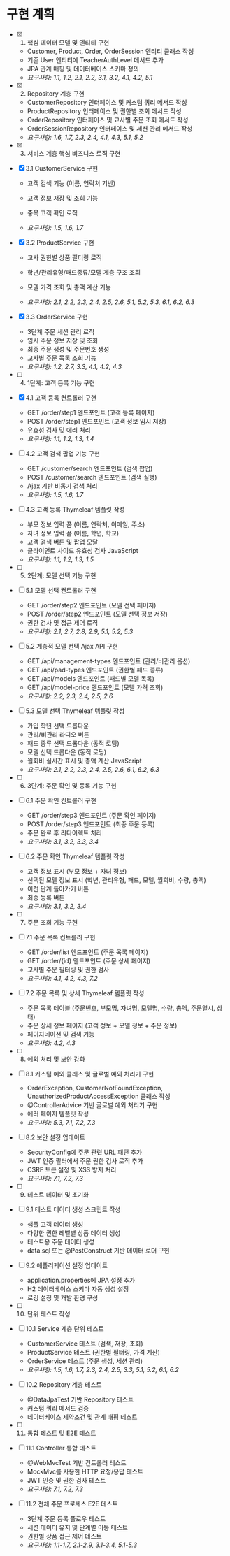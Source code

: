 # 구현 계획

- [x] 1. 핵심 데이터 모델 및 엔티티 구현





  - Customer, Product, Order, OrderSession 엔티티 클래스 작성
  - 기존 User 엔티티에 TeacherAuthLevel 메서드 추가
  - JPA 관계 매핑 및 데이터베이스 스키마 정의
  - _요구사항: 1.1, 1.2, 2.1, 2.2, 3.1, 3.2, 4.1, 4.2, 5.1_

- [x] 2. Repository 계층 구현

  - CustomerRepository 인터페이스 및 커스텀 쿼리 메서드 작성
  - ProductRepository 인터페이스 및 권한별 조회 메서드 작성
  - OrderRepository 인터페이스 및 교사별 주문 조회 메서드 작성
  - OrderSessionRepository 인터페이스 및 세션 관리 메서드 작성
  - _요구사항: 1.6, 1.7, 2.3, 2.4, 4.1, 4.3, 5.1, 5.2_


- [x] 3. 서비스 계층 핵심 비즈니스 로직 구현



- [x] 3.1 CustomerService 구현

  - 고객 검색 기능 (이름, 연락처 기반)
  - 고객 정보 저장 및 조회 기능
  - 중복 고객 확인 로직


  - _요구사항: 1.5, 1.6, 1.7_

- [x] 3.2 ProductService 구현

  - 교사 권한별 상품 필터링 로직


  - 학년/관리유형/패드종류/모델 계층 구조 조회
  - 모델 가격 조회 및 총액 계산 기능
  - _요구사항: 2.1, 2.2, 2.3, 2.4, 2.5, 2.6, 5.1, 5.2, 5.3, 6.1, 6.2, 6.3_

- [x] 3.3 OrderService 구현

  - 3단계 주문 세션 관리 로직
  - 임시 주문 정보 저장 및 조회
  - 최종 주문 생성 및 주문번호 생성
  - 교사별 주문 목록 조회 기능
  - _요구사항: 1.2, 2.7, 3.3, 4.1, 4.2, 4.3_

- [ ] 4. 1단계: 고객 등록 기능 구현
- [x] 4.1 고객 등록 컨트롤러 구현



  - GET /order/step1 엔드포인트 (고객 등록 페이지)
  - POST /order/step1 엔드포인트 (고객 정보 임시 저장)
  - 유효성 검사 및 에러 처리
  - _요구사항: 1.1, 1.2, 1.3, 1.4_

- [ ] 4.2 고객 검색 팝업 기능 구현





  - GET /customer/search 엔드포인트 (검색 팝업)
  - POST /customer/search 엔드포인트 (검색 실행)
  - Ajax 기반 비동기 검색 처리
  - _요구사항: 1.5, 1.6, 1.7_

- [ ] 4.3 고객 등록 Thymeleaf 템플릿 작성
  - 부모 정보 입력 폼 (이름, 연락처, 이메일, 주소)
  - 자녀 정보 입력 폼 (이름, 학년, 학교)
  - 고객 검색 버튼 및 팝업 모달
  - 클라이언트 사이드 유효성 검사 JavaScript
  - _요구사항: 1.1, 1.2, 1.3, 1.5_

- [ ] 5. 2단계: 모델 선택 기능 구현
- [ ] 5.1 모델 선택 컨트롤러 구현
  - GET /order/step2 엔드포인트 (모델 선택 페이지)
  - POST /order/step2 엔드포인트 (모델 선택 정보 저장)
  - 권한 검사 및 접근 제어 로직
  - _요구사항: 2.1, 2.7, 2.8, 2.9, 5.1, 5.2, 5.3_

- [ ] 5.2 계층적 모델 선택 Ajax API 구현
  - GET /api/management-types 엔드포인트 (관리/비관리 옵션)
  - GET /api/pad-types 엔드포인트 (권한별 패드 종류)
  - GET /api/models 엔드포인트 (패드별 모델 목록)
  - GET /api/model-price 엔드포인트 (모델 가격 조회)
  - _요구사항: 2.2, 2.3, 2.4, 2.5, 2.6_

- [ ] 5.3 모델 선택 Thymeleaf 템플릿 작성
  - 가입 학년 선택 드롭다운
  - 관리/비관리 라디오 버튼
  - 패드 종류 선택 드롭다운 (동적 로딩)
  - 모델 선택 드롭다운 (동적 로딩)
  - 월회비 실시간 표시 및 총액 계산 JavaScript
  - _요구사항: 2.1, 2.2, 2.3, 2.4, 2.5, 2.6, 6.1, 6.2, 6.3_

- [ ] 6. 3단계: 주문 확인 및 등록 기능 구현
- [ ] 6.1 주문 확인 컨트롤러 구현
  - GET /order/step3 엔드포인트 (주문 확인 페이지)
  - POST /order/step3 엔드포인트 (최종 주문 등록)
  - 주문 완료 후 리다이렉트 처리
  - _요구사항: 3.1, 3.2, 3.3, 3.4_

- [ ] 6.2 주문 확인 Thymeleaf 템플릿 작성
  - 고객 정보 표시 (부모 정보 + 자녀 정보)
  - 선택된 모델 정보 표시 (학년, 관리유형, 패드, 모델, 월회비, 수량, 총액)
  - 이전 단계 돌아가기 버튼
  - 최종 등록 버튼
  - _요구사항: 3.1, 3.2, 3.4_

- [ ] 7. 주문 조회 기능 구현
- [ ] 7.1 주문 목록 컨트롤러 구현
  - GET /order/list 엔드포인트 (주문 목록 페이지)
  - GET /order/{id} 엔드포인트 (주문 상세 페이지)
  - 교사별 주문 필터링 및 권한 검사
  - _요구사항: 4.1, 4.2, 4.3, 7.2_

- [ ] 7.2 주문 목록 및 상세 Thymeleaf 템플릿 작성
  - 주문 목록 테이블 (주문번호, 부모명, 자녀명, 모델명, 수량, 총액, 주문일시, 상태)
  - 주문 상세 정보 페이지 (고객 정보 + 모델 정보 + 주문 정보)
  - 페이지네이션 및 검색 기능
  - _요구사항: 4.2, 4.3_

- [ ] 8. 예외 처리 및 보안 강화
- [ ] 8.1 커스텀 예외 클래스 및 글로벌 예외 처리기 구현
  - OrderException, CustomerNotFoundException, UnauthorizedProductAccessException 클래스 작성
  - @ControllerAdvice 기반 글로벌 예외 처리기 구현
  - 에러 페이지 템플릿 작성
  - _요구사항: 5.3, 7.1, 7.2, 7.3_

- [ ] 8.2 보안 설정 업데이트
  - SecurityConfig에 주문 관련 URL 패턴 추가
  - JWT 인증 필터에서 주문 권한 검사 로직 추가
  - CSRF 토큰 설정 및 XSS 방지 처리
  - _요구사항: 7.1, 7.2, 7.3_

- [ ] 9. 테스트 데이터 및 초기화
- [ ] 9.1 테스트 데이터 생성 스크립트 작성
  - 샘플 고객 데이터 생성
  - 다양한 권한 레벨별 상품 데이터 생성
  - 테스트용 주문 데이터 생성
  - data.sql 또는 @PostConstruct 기반 데이터 로더 구현

- [ ] 9.2 애플리케이션 설정 업데이트
  - application.properties에 JPA 설정 추가
  - H2 데이터베이스 스키마 자동 생성 설정
  - 로깅 설정 및 개발 환경 구성

- [ ] 10. 단위 테스트 작성
- [ ] 10.1 Service 계층 단위 테스트
  - CustomerService 테스트 (검색, 저장, 조회)
  - ProductService 테스트 (권한별 필터링, 가격 계산)
  - OrderService 테스트 (주문 생성, 세션 관리)
  - _요구사항: 1.5, 1.6, 1.7, 2.3, 2.4, 2.5, 3.3, 5.1, 5.2, 6.1, 6.2_

- [ ] 10.2 Repository 계층 테스트
  - @DataJpaTest 기반 Repository 테스트
  - 커스텀 쿼리 메서드 검증
  - 데이터베이스 제약조건 및 관계 매핑 테스트

- [ ] 11. 통합 테스트 및 E2E 테스트
- [ ] 11.1 Controller 통합 테스트
  - @WebMvcTest 기반 컨트롤러 테스트
  - MockMvc를 사용한 HTTP 요청/응답 테스트
  - JWT 인증 및 권한 검사 테스트
  - _요구사항: 7.1, 7.2, 7.3_

- [ ] 11.2 전체 주문 프로세스 E2E 테스트
  - 3단계 주문 등록 플로우 테스트
  - 세션 데이터 유지 및 단계별 이동 테스트
  - 권한별 상품 접근 제어 테스트
  - _요구사항: 1.1-1.7, 2.1-2.9, 3.1-3.4, 5.1-5.3_